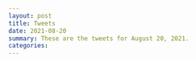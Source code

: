 ```yaml
---
layout: post
title: Tweets
date: 2021-08-20
summary: These are the tweets for August 20, 2021.
categories:
---
```


